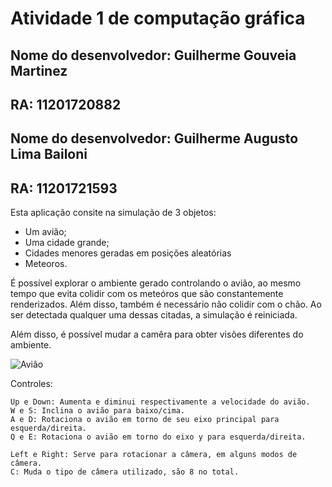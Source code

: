 # Atividade 1 de computação gráfica

## Nome do desenvolvedor: Guilherme Gouveia Martinez
## RA: 11201720882

## Nome do desenvolvedor: Guilherme Augusto Lima Bailoni
## RA: 11201721593

Esta aplicação consite na simulação de 3 objetos:
 * Um avião;
 * Uma cidade grande;
 * Cidades menores geradas em posições aleatórias
 * Meteoros.

É possível explorar o ambiente gerado controlando o avião, ao mesmo tempo que evita
colidir com os meteóros que são constantemente renderizados. Além disso, também é necessário
não colidir com o chão. Ao ser detectada qualquer uma dessas citadas, a simulação é reiniciada.

Além disso, é possível mudar a camêra para obter visões diferentes do ambiente.

![Avião](https://github.com/martinezguilherme/computacao_grafica_atividade_3/captura_de_tela.png)

Controles:
    
    Up e Down: Aumenta e diminui respectivamente a velocidade do avião.
    W e S: Inclina o avião para baixo/cima.
    A e D: Rotaciona o avião em torno de seu eixo principal para esquerda/direita.
    Q e E: Rotaciona o avião em torno do eixo y para esquerda/direita.

    Left e Right: Serve para rotacionar a câmera, em alguns modos de câmera.
    C: Muda o tipo de câmera utilizado, são 8 no total.
